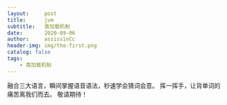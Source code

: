 ```yaml
---
layout:     post
title:      jvm
subtitle:   类加载机制
date:       2020-09-06
author:     assissinCc
header-img: img/the-first.png
catalog: false
tags:
    - 类加载机制
---
```



融合三大语言，瞬间掌握语音语法，秒速学会猜词会意。 
挥一挥手，让背单词的痛苦离我们而去。 
敬请期待！